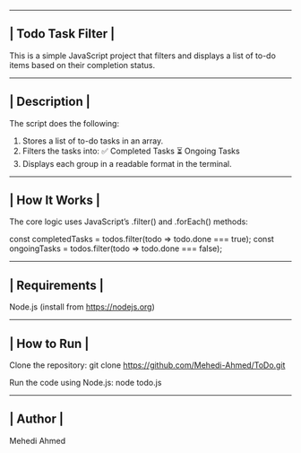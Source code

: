 ---------------------
|  Todo Task Filter |
---------------------

This is a simple JavaScript project that filters and displays a list of to-do items based on their completion status.

---------------
| Description |
---------------

The script does the following:

1. Stores a list of to-do tasks in an array.
2. Filters the tasks into:
   ✅ Completed Tasks
   ⏳ Ongoing Tasks
3. Displays each group in a readable format in the terminal.



----------------
| How It Works |
----------------

The core logic uses JavaScript’s .filter() and .forEach() methods:

const completedTasks = todos.filter(todo => todo.done === true);
const ongoingTasks = todos.filter(todo => todo.done === false);

----------------
| Requirements |
----------------

Node.js (install from https://nodejs.org)

--------------
| How to Run |
--------------
Clone the repository: git clone https://github.com/Mehedi-Ahmed/ToDo.git

Run the code using Node.js: node todo.js



----------
| Author |
----------
Mehedi Ahmed

